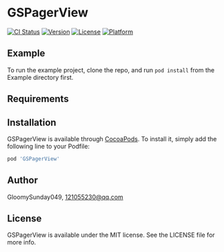 # GSPagerView

[![CI Status](http://img.shields.io/travis/GloomySunday049/GSPagerView.svg?style=flat)](https://travis-ci.org/GloomySunday049/GSPagerView)
[![Version](https://img.shields.io/cocoapods/v/GSPagerView.svg?style=flat)](http://cocoapods.org/pods/GSPagerView)
[![License](https://img.shields.io/cocoapods/l/GSPagerView.svg?style=flat)](http://cocoapods.org/pods/GSPagerView)
[![Platform](https://img.shields.io/cocoapods/p/GSPagerView.svg?style=flat)](http://cocoapods.org/pods/GSPagerView)

## Example

To run the example project, clone the repo, and run `pod install` from the Example directory first.

## Requirements

## Installation

GSPagerView is available through [CocoaPods](http://cocoapods.org). To install
it, simply add the following line to your Podfile:

```ruby
pod 'GSPagerView'
```

## Author

GloomySunday049, 121055230@qq.com

## License

GSPagerView is available under the MIT license. See the LICENSE file for more info.
